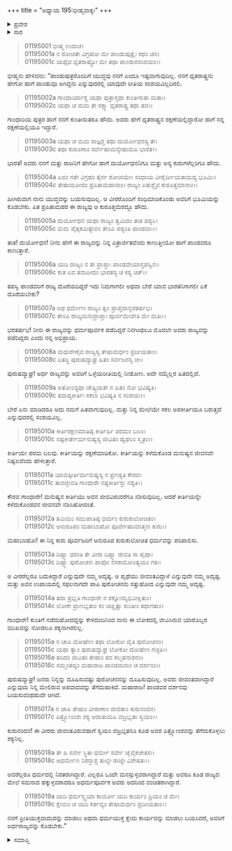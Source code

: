 +++
title = "ಅಧ್ಯಾಯ 195:ಭೀಷ್ಮವಾಕ್ಯಃ"
+++

<details><summary>ಪ್ರವೇಶ</summary>


।।   ಓಂ ಓಂ ನಮೋ ನಾರಾಯಣಾಯ।।   ಶ್ರೀ ವೇದವ್ಯಾಸಾಯ ನಮಃ ।।

ಶ್ರೀ ಕೃಷ್ಣದ್ವೈಪಾಯನ ವೇದವ್ಯಾಸ ವಿರಚಿತ  

**ಶ್ರೀ ಮಹಾಭಾರತ**

**ಆದಿ ಪರ್ವ**

**ವಿದುರಾಗಮನ ಪರ್ವ**

**ಅಧ್ಯಾಯ 195**

</details>


<details><summary>ಸಾರ</summary>

ಪಾಂಡವರಿಗೆ ಅವರ ಪಿತ್ರಾರ್ಜಿತ ಭೂಮಿಯನ್ನು ಕೊಡಬೇಕೆಂದು ಭೀಷ್ಮನು ಹೇಳುವುದು (1-19).

</details>



> 01195001 ಭೀಷ್ಮ ಉವಾಚ।  
01195001a ನ ರೋಚತೇ ವಿಗ್ರಹೋ ಮೇ ಪಾಂಡುಪುತ್ರೈಃ ಕಥಂ ಚನ।  
01195001c ಯಥೈವ ಧೃತರಾಷ್ಟ್ರೋ ಮೇ ತಥಾ ಪಾಂಡುರಸಂಶಯಂ।।

ಭೀಷ್ಮನು ಹೇಳಿದನು: “ಪಾಂಡುಪುತ್ರರೊಂದಿಗೆ ಯುದ್ಧವು ನನಗೆ ಎಂದೂ ಇಷ್ಟವಾಗುವುದಿಲ್ಲ. ನನಗೆ ಧೃತರಾಷ್ಟ್ರನು ಹೇಗೋ ಹಾಗೆ ಪಾಂಡುವೂ ಅಗಿದ್ದನು ಎನ್ನುವುದರಲ್ಲಿ ಯಾವುದೇ ರೀತಿಯ ಸಂಶಯವಿಲ್ಲದಿರಲಿ.

> 01195002a ಗಾಂಧಾರ್ಯಾಶ್ಚ ಯಥಾ ಪುತ್ರಾಸ್ತಥಾ ಕುಂತೀಸುತಾ ಮತಾಃ।  
01195002c ಯಥಾ ಚ ಮಮ ತೇ ರಕ್ಷ್ಯಾ ಧೃತರಾಷ್ಟ್ರ ತಥಾ ತವ।।

ಗಾಂಧಾರಿಯ ಪುತ್ರರ ಹಾಗೆ ನನಗೆ ಕುಂತೀಸುತರೂ ಹೌದು. ಅವರು ಹೇಗೆ ಧೃತರಾಷ್ಟ್ರನ ರಕ್ಷಣೆಯಲ್ಲಿದ್ದಾರೋ ಹಾಗೆ ನನ್ನ ರಕ್ಷಣೆಯಲ್ಲಿಯೂ ಇದ್ದಾರೆ.

> 01195003a ಯಥಾ ಚ ಮಮ ರಾಜ್ಞಶ್ಚ ತಥಾ ದುರ್ಯೋಧನಸ್ಯ ತೇ।  
01195003c ತಥಾ ಕುರೂಣಾಂ ಸರ್ವೇಷಾಮನ್ಯೇಷಾಮಪಿ ಭಾರತ।।

ಭಾರತ! ಅವರು ನನಗೆ ಮತ್ತು ರಾಜನಿಗೆ ಹೇಗೋ ಹಾಗೆ ದುರ್ಯೋಧನನಿಗೂ ಮತ್ತು ಅನ್ಯ ಕುರುಗಳೆಲ್ಲರಿಗೂ ಹೌದು.

> 01195004a ಏವಂ ಗತೇ ವಿಗ್ರಹಂ ತೈರ್ನ ರೋಚಯೇ।
	ಸಂಧಾಯ ವೀರೈರ್ದೀಯತಾಮದ್ಯ ಭೂಮಿಃ।  
> 01195004c ತೇಷಾಮಪೀದಂ ಪ್ರಪಿತಾಮಹಾನಾಂ।
	ರಾಜ್ಯಂ ಪಿತುಶ್ಚೈವ ಕುರೂತ್ತಮಾನಾಂ।।  

ಹೀಗಿರುವಾಗ ನಾನು ಯುದ್ಧವನ್ನು ಬಯಸುವುದಿಲ್ಲ. ಆ ವೀರರೊಂದಿಗೆ ಸಂಧಿಮಾಡಿಕೊಂಡು ಅವರಿಗೆ ಭೂಮಿಯನ್ನು ಕೊಡಬೇಕು. ಪಿತ ಪ್ರಪಿತಾಮಹರ ಈ ರಾಜ್ಯವು ಆ ಕುರೂತ್ತಮರದ್ದೂ ಹೌದು.

> 01195005a ದುರ್ಯೋಧನ ಯಥಾ ರಾಜ್ಯಂ ತ್ವಮಿದಂ ತಾತ ಪಶ್ಯಸಿ।  
01195005c ಮಮ ಪೈತೃಕಮಿತ್ಯೇವಂ ತೇಽಪಿ ಪಶ್ಯಂತಿ ಪಾಂಡವಾಃ।।

ತಾತ! ದುರ್ಯೋಧನ! ನೀನು ಹೇಗೆ ಈ ರಾಜ್ಯವನ್ನು ನಿನ್ನ ಪಿತ್ರಾರ್ಜಿತವೆಂದು ಕಾಣುತ್ತೀಯೋ ಹಾಗೆ ಪಾಂಡವರೂ ಕಾಣುತ್ತಾರೆ.

> 01195006a ಯದಿ ರಾಜ್ಯಂ ನ ತೇ ಪ್ರಾಪ್ತಾಃ ಪಾಂಡವೇಯಾಸ್ತಪಸ್ವಿನಃ।  
01195006c ಕುತ ಏವ ತವಾಪೀದಂ ಭಾರತಸ್ಯ ಚ ಕಸ್ಯ ಚಿತ್।।

ತಪಸ್ವಿ ಪಾಂಡವರಿಗೆ ರಾಜ್ಯ ದೊರೆಯದಿದ್ದರೆ ಇದು ನಿಮಗಾಗಲೀ ಅಥವಾ ಬೇರೆ ಯಾವ ಭಾರತನಿಗಾಗಲೀ ಏಕೆ ದೊರೆಯಬೇಕು?

> 01195007a ಅಥ ಧರ್ಮೇಣ ರಾಜ್ಯಂ ತ್ವಂ ಪ್ರಾಪ್ತವಾನ್ಭರತರ್ಷಭ।   
01195007c ತೇಽಪಿ ರಾಜ್ಯಮನುಪ್ರಾಪ್ತಾಃ ಪೂರ್ವಮೇವೇತಿ ಮೇ ಮತಿಃ।।

ಭರತರ್ಷಭ! ನೀನು ಈ ರಾಜ್ಯವನ್ನು ಧರ್ಮಪೂರ್ವಕ ಪಡೆದಿದ್ದರೆ ನಿನಗಿಂಥಲೂ ಮೊದಲೇ ಅವರು ರಾಜ್ಯವನ್ನು ಪಡೆದಿದ್ದರು ಎಂದು ನನ್ನ ಅಭಿಪ್ರಾಯ.

> 01195008a ಮಧುರೇಣೈವ ರಾಜ್ಯಸ್ಯ ತೇಷಾಮರ್ಧಂ ಪ್ರದೀಯತಾಂ।  
01195008c ಏತದ್ಧಿ ಪುರುಷವ್ಯಾಘ್ರ ಹಿತಂ ಸರ್ವಜನಸ್ಯ ಚ।।

ಪುರುಷವ್ಯಾಘ್ರ! ಅರ್ಧ ರಾಜ್ಯವನ್ನು ಅವರಿಗೆ ಒಳ್ಳೆಯರೀತಿಯಲ್ಲಿ ನೀಡೋಣ. ಅದೇ ನಮ್ಮೆಲ್ಲರ ಹಿತದಲ್ಲಿದೆ.

> 01195009a ಅತೋಽನ್ಯಥಾ ಚೇತ್ಕ್ರಿಯತೇ ನ ಹಿತಂ ನೋ ಭವಿಷ್ಯತಿ।  
01195009c ತವಾಪ್ಯಕೀರ್ತಿಃ ಸಕಲಾ ಭವಿಷ್ಯತಿ ನ ಸಂಶಯಃ।।

ಬೇರೆ ಏನು ಮಾಡಿದರೂ ಅದು ನಮಗೆ ಹಿತವಾಗುವುದಿಲ್ಲ. ಮತ್ತು ನಿನ್ನ ಮೇಲೆಯೇ ಸಕಲ ಅಪಕೀರ್ತಿಯೂ ಬರುತ್ತದೆ ಎನ್ನುವುದರಲ್ಲಿ ಸಂಶಯವಿಲ್ಲ.

> 01195010a ಕೀರ್ತಿರಕ್ಷಣಮಾತಿಷ್ಠ ಕೀರ್ತಿರ್ಹಿ ಪರಮಂ ಬಲಂ।  
01195010c ನಷ್ಟಕೀರ್ತೇರ್ಮನುಷ್ಯಸ್ಯ ಜೀವಿತಂ ಹ್ಯಫಲಂ ಸ್ಮೃತಂ।।

ಕೀರ್ತಿಯೇ ಪರಮ ಬಲವು. ಕೀರ್ತಿಯನ್ನು ರಕ್ಷಣೆಮಾಡಿಕೋ. ಕೀರ್ತಿಯನ್ನು ಕಳೆದುಕೊಂಡ ಮನುಷ್ಯನ ಜೀವನವೇ ನಿಷ್ಫಲವೆಂದು ಹೇಳುತ್ತಾರೆ.

> 01195011a ಯಾವತ್ಕೀರ್ತಿರ್ಮನುಷ್ಯಸ್ಯ ನ ಪ್ರಣಶ್ಯತಿ ಕೌರವ।  
01195011c ತಾವಜ್ಜೀವತಿ ಗಾಂಧಾರೇ ನಷ್ಟಕೀರ್ತಿಸ್ತು ನಶ್ಯತಿ।।

ಕೌರವ ಗಾಂಧಾರೇ! ಮನುಷ್ಯನ ಕೀರ್ತಿಯು ಅವನ ಜೀವವಿರುವರೆಗೂ ನಶಿಸುವುದಿಲ್ಲ. ಆದರೆ ಕೀರ್ತಿಯನ್ನೇ ಕಳೆದುಕೊಂಡವನ ಜೀವನವೇ ನಶಿಸಿಹೋದಂತೆ.

> 01195012a ತಮಿಮಂ ಸಮುಪಾತಿಷ್ಠ ಧರ್ಮಂ ಕುರುಕುಲೋಚಿತಂ।  
01195012c ಅನುರೂಪಂ ಮಹಾಬಾಹೋ ಪೂರ್ವೇಷಾಮಾತ್ಮನಃ ಕುರು।।

ಮಹಾಬಾಹೋ! ಈ ನಿನ್ನ ಕುರು ಪೂರ್ವಜರಿಗೆ ಅನುರೂಪ ಕುರುಕುಲೋಚಿತ ಧರ್ಮವನ್ನು ಪರಿಪಾಲಿಸು.

> 01195013a ದಿಷ್ಟ್ಯಾ ಧರಂತಿ ತೇ ವೀರಾ ದಿಷ್ಟ್ಯಾ ಜೀವತಿ ಸಾ ಪೃಥಾ।   
01195013c ದಿಷ್ಟ್ಯಾ ಪುರೋಚನಃ ಪಾಪೋ ನಸಕಾಮೋಽತ್ಯಯಂ ಗತಃ।

ಆ ವೀರರೆಲ್ಲರೂ ಬದುಕಿದ್ದಾರೆ ಎನ್ನುವುದೇ ನಮ್ಮ ಅದೃಷ್ಟ. ಆ ಪೃಥೆಯು ಜೀವಂತವಿದ್ದಾಳೆ ಎನ್ನುವುದೇ ನಮ್ಮ ಅದೃಷ್ಟ. ಮತ್ತು ಅವನ ಉಪಾಯದಲ್ಲಿ ಸಫಲನಾಗದೇ ಪಾಪಿ ಪುರೋಚನನು ಸತ್ತುಹೋದ ಎನ್ನುವುದೇ ನಮ್ಮ ಅದೃಷ್ಟ.

> 01195014a ತದಾ ಪ್ರಭೃತಿ ಗಾಂಧಾರೇ ನ ಶಕ್ನೋಮ್ಯಭಿವೀಕ್ಷಿತುಂ।  
01195014c ಲೋಕೇ ಪ್ರಾಣಭೃತಾಂ ಕಂ ಚಿಚ್ಛೃತ್ವಾ ಕುಂತೀಂ ತಥಾಗತಾಂ।

ಗಾಂಧಾರೇ! ಕುಂತಿಗೆ ನಡೆದುಹೋದದ್ದನ್ನು ಕೇಳಿದಂದಿನಿಂದ ನಾನು ಈ ಲೋಕದಲ್ಲಿ ಜೀವಿಸಿರುವ ಯಾರೊಬ್ಬರ ಮುಖವನ್ನು ನೋಡಲೂ ಶಕ್ಯನಾಗಿರಲಿಲ್ಲ.

> 01195015a ನ ಚಾಪಿ ದೋಷೇಣ ತಥಾ ಲೋಕೋ ವೈತಿ ಪುರೋಚನಂ।  
01195015c ಯಥಾ ತ್ವಾಂ ಪುರುಷವ್ಯಾಘ್ರ ಲೋಕೋ ದೋಷೇಣ ಗಚ್ಛತಿ।।  
01195016a ತದಿದಂ ಜೀವಿತಂ ತೇಷಾಂ ತವ ಕಲ್ಮಷನಾಶನಂ।  
01195016c ಸಮ್ಮಂತವ್ಯಂ ಮಹಾರಾಜ ಪಾಂಡವಾನಾಂ ಚ ದರ್ಶನಂ।।

ಪುರುಷವ್ಯಾಘ್ರ! ಜನರು ನಿನ್ನನ್ನು ದೂಷಿಸುವಷ್ಟು ಪುರೋಚನನನ್ನು ದೂಷಿಸುವುದಿಲ್ಲ. ಅವರು ಜೀವಂತವಾಗಿದ್ದಾರೆ ಎನ್ನುವುದು ನಿನ್ನ ಮೇಲಿರುವ ಅಪವಾದವನ್ನು ತೆಗೆದುಹಾಕಿದೆ. ಮಹಾರಾಜ! ಪಾಂಡವರ ದರ್ಶನವು ಬಯಸುವಂಥಹುದೇ ಆಗಿದೆ.

> 01195017a ನ ಚಾಪಿ ತೇಷಾಂ ವೀರಾಣಾಂ ಜೀವತಾಂ ಕುರುನಂದನ।  
01195017c ಪಿತ್ರ್ಯೋಽಂಶಃ ಶಕ್ಯ ಆದಾತುಮಪಿ ವಜ್ರಭೃತಾ ಸ್ವಯಂ।।

ಕುರುನಂದನ! ಈ ವೀರರು ಜೀವಂತವಿರುವಹಾಗೆ ಸ್ವಯಂ ವಜ್ರಭೃತನೂ ಕೂಡ ಅವರ ಪಿತ್ರ್ಯೋಂಶವನ್ನು ತೆಗೆದುಕೊಳ್ಳಲು ಶಕ್ಯನಿಲ್ಲ.

> 01195018a ತೇ ಹಿ ಸರ್ವೇ ಸ್ಥಿತಾ ಧರ್ಮೇ ಸರ್ವೇ ಚೈವೈಕಚೇತಸಃ।   
01195018c ಅಧರ್ಮೇಣ ನಿರಸ್ತಾಶ್ಚ ತುಲ್ಯೇ ರಾಜ್ಯೇ ವಿಶೇಷತಃ।।

ಅವರೆಲ್ಲರೂ ಧರ್ಮದಲ್ಲಿ ನಿರತರಾಗಿದ್ದಾರೆ. ಎಲ್ಲರೂ ಒಂದೇ ಮನಸ್ಸುಳ್ಳವರಾಗಿದ್ದಾರೆ ಮತ್ತು ಅವರೂ ಕೂಡ ರಾಜ್ಯದ ಮೇಲೆ ಸಮನಾದ ಹಕ್ಕುಳ್ಳವರಾದರೂ ಅಧರ್ಮಪೂರ್ವಕ ಅವರು ಅದರಿಂದ ವಂಚಿತರಾಗಿದ್ದಾರೆ.

> 01195019a ಯದಿ ಧರ್ಮಸ್ತ್ವಯಾ ಕಾರ್ಯೋ ಯದಿ ಕಾರ್ಯಂ ಪ್ರಿಯಂ ಚ ಮೇ।  
01195019c ಕ್ಷೇಮಂ ಚ ಯದಿ ಕರ್ತವ್ಯಂ ತೇಷಾಮರ್ಧಂ ಪ್ರದೀಯತಾಂ।।

ನನಗೆ ಪ್ರೀತಿಯುಕ್ತವಾದುದನ್ನು ಮಾಡಲು ಅಥವಾ ಧರ್ಮಯುಕ್ತ ಕ್ಷೇಮ ಕಾರ್ಯವನ್ನು ಮಾಡಲು ಬಯಸಿದರೆ, ಅವರಿಗೆ ಅರ್ಧರಾಜ್ಯವನ್ನು ಕೊಡಬೇಕು.”


<details><summary>ಸಮಾಪ್ತಿ</summary>


ಇತಿ ಶ್ರೀ ಮಹಾಭಾರತೇ ಆದಿಪರ್ವಣಿ ವಿದುರಾಗಮನಪರ್ವಣಿ ಭೀಷ್ಮವಾಕ್ಯೇ ಪಂಚನವತ್ಯಧಿಕಶತತಮೋಽಧ್ಯಾಯ:।।  
ಇದು ಶ್ರೀ ಮಹಾಭಾರತದಲ್ಲಿ ಆದಿಪರ್ವದಲ್ಲಿ ವಿದುರಾಗಮನಪರ್ವದಲ್ಲಿ ಭೀಷ್ಮವಾಕ್ಯದಲ್ಲಿ ನೂರಾತೊಂಭತ್ತೈದನೆಯ ಅಧ್ಯಾಯವು.


</details>

